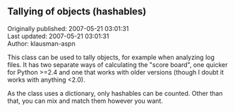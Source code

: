 ## Tallying of objects (hashables)  
Originally published: 2007-05-21 03:01:31  
Last updated: 2007-05-21 03:01:31  
Author: klausman-aspn   
  
This class can be used to tally objects, for example when analyzing log files. It has two separate ways of calculating the "score board", one quicker for Python >=2.4 and one that works with older versions (though I doubt it works with anything <2.0).

As the class uses a dictionary, only hashables can be counted. Other than that, you can mix and match them however you want.